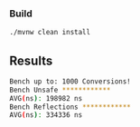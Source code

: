### Build 
```bash
./mvnw clean install 
```
## Results
```bash
Bench up to: 1000 Conversions! 
Bench Unsafe ************
AVG(ns): 198982 ns
Bench Reflections ************
AVG(ns): 334336 ns
```